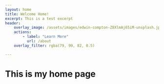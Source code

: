 ```yaml
---
layout: home
title: Welcome Home!
excerpt: This is a test excerpt 
header:
    overlay_image: /assets/images/edwin-compton-Z8XlmAj65iM-unsplash.jpg
    actions:
        - label: "Learn More"
          url: /about 
    overlay_filter: rgba(79, 99, 82, 0.5)

---
```


# This is my home page 

